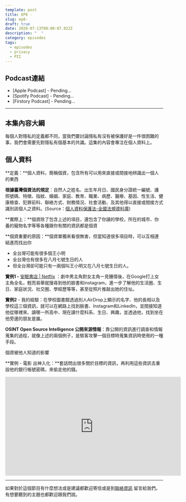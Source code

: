 ```yaml
---
template: post
title: EP8 -
slug: ep8-
draft: true
date: 2020-07-13T00:00:07.022Z
description: "  "
category: episodes
tags:
  - episodes
  - privacy
  - PII
---
```

## Podcast連結

* \[Apple Podcast] - Pending...
* \[Spotify Podcast] - Pending...
* \[Firstory Podcast] - Pending...

- - -

## 本集內容大綱

每個人對隱私的定義都不同，當我們要討論隱私有沒有被保護好是一件很困難的事，我們會需要先對隱私有個基本的共識。這集的內容會專注在個人資料上。

## 個人資料

**定義：**個人資料，簡稱個資，包含所有可以用來直接或間接地辨識出一個人的東西

**根據臺灣個資法的規定**：自然人之姓名、出生年月日、國民身分證統一編號、護     照號碼、特徵、指紋、婚姻、家庭、教育、職業、病歷、醫療、基因、性生活、健康檢查、犯罪前科、聯絡方式、財務情況、社會活動、及其他得以直接或間接方式識別該個人之資料。(Source：[個人資料保護法-全國法規資料庫](https://law.moj.gov.tw/LawClass/LawAll.aspx?PCode=I0050021))

**實際上：**個資除了包含上述的項目，還包含了你讀的學校，所在的城市、你養的寵物名字等等各種跟你有關的資訊都是個資

**個資重要的原因：**個資單獨來看很無害，但當知道很多項目時，可以互相連結進而找出你

* 全台灣可能有很多個王小明
* 全台灣也有很多在八月七號生日的人
* 但全台灣卻可能只有一兩個叫王小明又在八月七號生日的人。

**實例1 -** [安眠書店 | Netflix](https://www.netflix.com/tw/title/80211991) ：劇中男主角對女主角一見鍾情後，在Google打上女主角全名，輕而易舉就搜尋到他的臉書和instagram，進一步了解他的生活圈、生日、家庭狀況、社交圈、學經歷等等，甚至從照片推敲出她的住址。

**實例2** - 我的經驗：在學校圖書館透過別人AirDrop上顯示的名字、他的長相以及學校這三個資訊，就可以在網路上找到臉書、Instagram和LinkedIn，並間接知道他從哪裡來、讀哪一所高中、現在讀什麼科系、生日、興趣，並透過他，找到坐在他旁邊的朋友是誰。

**OSINT Open Source Intelligence 公開來源情報**：靠公開的資訊進行調查和情報蒐集的過程，就像上述的兩個例子，是駭客攻擊一個目標時蒐集資訊時使用的一種手段。

個資被他人知道的影響

**實例 - 電影 出神入化：**套話問出很多關於目標的資訊，再利用這些資訊去重設他的銀行帳號密碼，來偷走他的錢。

<iframe width="560" height="315" src="https://www.youtube-nocookie.com/embed/95jHwnAhHgU" frameborder="0" allow="accelerometer; autoplay; encrypted-media; gyroscope; picture-in-picture" allowfullscreen></iframe>

- - -

如果對於這個節目有什麼想法或是建議都歡迎寄信或是到[聯絡資訊](/pages/contacts) 留言給我們。 有想要聽到的主題也都歡迎跟我們說。